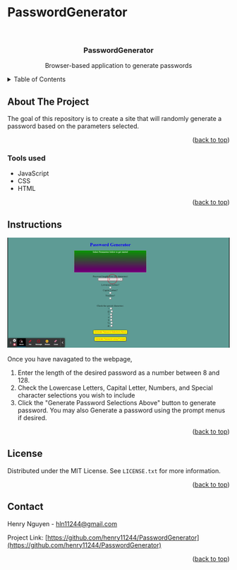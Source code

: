 # PasswordGenerator

<div id="top"></div>

<br />
<div align="center">


<h3 align="center">PasswordGenerator</h3>

  <p align="center">
    Browser-based application to generate passwords
    <br />
  </p>
</div>

<details>
  <summary>Table of Contents</summary>
  <ol>
    <li>
      <a href="#about-the-project">About The Project</a>
      <ul>
        <li><a href="#tools-used">Tools used</a></li>
      </ul>
    </li>
    <li>
      <a href="#instructions">Instructions</a>
        </li>
    <li><a href="#license">License</a></li>
    <li><a href="#contact">Contact</a></li>
  </ol>
</details>

## About The Project

The goal of this repository is to create a site that will randomly generate a password based on the parameters selected. 

<p align="right">(<a href="#top">back to top</a>)</p>

### Tools used

* JavaScript
* CSS
* HTML

<p align="right">(<a href="#top">back to top</a>)</p>

## Instructions

![Alt Text](assets/PasswordGenerator.gif)





Once you have navagated to the webpage, 

1. Enter the length of the desired password as a number between 8 and 128.
2. Check the Lowercase Letters, Capital Letter, Numbers, and Special character selections you wish to include
3. Click the "Generate Password Selections Above" button to generate password. You may also Generate a password using the prompt menus if desired.   



<p align="right">(<a href="#top">back to top</a>)</p>

## License

Distributed under the MIT License. See `LICENSE.txt` for more information.

<p align="right">(<a href="#top">back to top</a>)</p>

## Contact

Henry Nguyen -  hln11244@gmail.com

Project Link: [https://github.com/henry11244/PasswordGenerator](https://github.com/henry11244/PasswordGenerator)

<p align="right">(<a href="#top">back to top</a>)</p>

[linkedin-url]: https://www.linkedin.com/in/henry11244/
